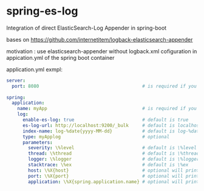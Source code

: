 # spring-es-log
Integration of direct ElasticSearch-Log Appender in spring-boot

bases on https://github.com/internetitem/logback-elasticsearch-appender

motivation : use elasticsearch-appender without logback.xml 
cofiguration in appication.yml of the spring boot container


application.yml exmpl:

```yml
server:
  port: 8080                                      # is required if you use parameters.port
   
spring:
  application:
    name: myApp                                   # is required if you use parameters.application
    log:
      enable-es-log: true                         # default is true
      es-log-url: http://localhost:9200/_bulk     # default is localhost:9200/_bulk
      index-name: log-%date{yyyy-MM-dd}           # default is log-%date{yyyy-MM-dd} 
      type: myApplog                              # optional
      parameters:        
        severity: \%level                         # default is \%level
        thread: \%thread                          # default is \%thread
        logger: \%logger                          # default is \%logger
        stacktrace: \%ex                          # default is \%ex
        host: \%X{host}                           # optional will print name of the host
        port: \%X{port}                           # optional will print server.port if set
        application: \%X{spring.application.name} # optional will print spring.application.name
        
```
